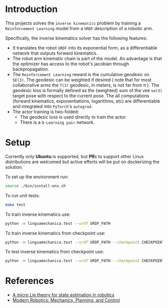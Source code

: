 # Introduction

This projects solves the `inverse kinematics` problem by training a `Reinforcement Learning` model
from a `URDF` description of a robotic arm.

Specifically, the inverse kinematics solver has the following features:
 - It translates the robot `URDF` into its exponential form, as a differentiable network that outputs forward kinematics.
 - The robot arm kinematic chain is part of the model. An advantage is that the optimizer has access to the robot's jacobian through backpropagation.
 - The `Reinforcement Learning` reward is the cumulative geodesic on `SE(3)`. The geodesic can 
 be weighted if desired ( note that for most collaborative arms the `T(3)` geodesic, in meters, is not far from π ).
 The geodesic loss is formally defined as the (weighted) sum of the vee `se(3)` target pose with respect to the current pose.
 The all computations (forward kinematics, exponentiations, logarithms, etc) are differentiable and integrated into `PyTorch`'s `autograd`.
 - The actor training is two-folded: 
    - The geodesic loss is used directly to train the actor.
    - There is a `Q-Learning pair` network.


# Setup
Currently only **Ubuntu** is supported, but **PR**s to support other Linux distributions
are welcomed but active efforts will be put on dockerizing the solution.

To set up the environment run:
```bash
source ./bin/install-env.sh
```

To run unit tests:
```bash
make test
```

To train inverse kinematics use:
```bash
python -m linguamechanica.test --urdf URDF_PATH
```

To train inverse kinematics from checkpoint use:
```bash
python -m linguamechanica.test --urdf URDF_PATH --checkpoint CHECKPOINT_ID
```

To test inverse kinematics from checkpoint use:
```bash
python -m linguamechanica.test --urdf URDF_PATH --checkpoint CHECKPOINT_ID
```

# References
 - [A micro Lie theory for state estimation in robotics](https://arxiv.org/pdf/1812.01537.pdf)
 - [Modern Robotics: Mechanics, Planning, and Control](http://hades.mech.northwestern.edu/index.php/Modern_Robotics)
